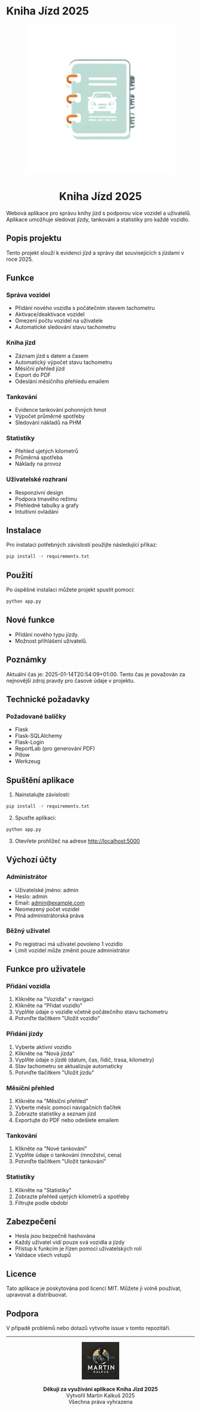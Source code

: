 # Kniha Jízd 2025

<p align="center">
  <img src="static/img/App_logo.png" alt="Kniha Jízd Logo" width="400">
</p>

<h1 align="center">Kniha Jízd 2025</h1>

Webová aplikace pro správu knihy jízd s podporou více vozidel a uživatelů. Aplikace umožňuje sledovat jízdy, tankování a statistiky pro každé vozidlo.

## Popis projektu
Tento projekt slouží k evidenci jízd a správy dat souvisejících s jízdami v roce 2025.

## Funkce

### Správa vozidel
- Přidání nového vozidla s počátečním stavem tachometru
- Aktivace/deaktivace vozidel
- Omezení počtu vozidel na uživatele
- Automatické sledování stavu tachometru

### Kniha jízd
- Záznam jízd s datem a časem
- Automatický výpočet stavu tachometru
- Měsíční přehled jízd
- Export do PDF
- Odeslání měsíčního přehledu emailem

### Tankování
- Evidence tankování pohonných hmot
- Výpočet průměrné spotřeby
- Sledování nákladů na PHM

### Statistiky
- Přehled ujetých kilometrů
- Průměrná spotřeba
- Náklady na provoz

### Uživatelské rozhraní
- Responzivní design
- Podpora tmavého režimu
- Přehledné tabulky a grafy
- Intuitivní ovládání

## Instalace
Pro instalaci potřebných závislostí použijte následující příkaz:

```bash
pip install -r requirements.txt
```

## Použití
Po úspěšné instalaci můžete projekt spustit pomocí:

```bash
python app.py
```

## Nové funkce
- Přidání nového typu jízdy.
- Možnost přihlášení uživatelů.

## Poznámky
Aktuální čas je: 2025-01-14T20:54:09+01:00. Tento čas je považován za nejnovější zdroj pravdy pro časové údaje v projektu.

## Technické požadavky

### Požadované balíčky
- Flask
- Flask-SQLAlchemy
- Flask-Login
- ReportLab (pro generování PDF)
- Pillow
- Werkzeug

## Spuštění aplikace

1. Nainstalujte závislosti:
```bash
pip install -r requirements.txt
```

2. Spusťte aplikaci:
```bash
python app.py
```

3. Otevřete prohlížeč na adrese [http://localhost:5000](http://localhost:5000)

## Výchozí účty

### Administrátor
- Uživatelské jméno: admin
- Heslo: admin
- Email: admin@example.com
- Neomezený počet vozidel
- Plná administrátorská práva

### Běžný uživatel
- Po registraci má uživatel povoleno 1 vozidlo
- Limit vozidel může změnit pouze administrátor

## Funkce pro uživatele

### Přidání vozidla
1. Klikněte na "Vozidla" v navigaci
2. Klikněte na "Přidat vozidlo"
3. Vyplňte údaje o vozidle včetně počátečního stavu tachometru
4. Potvrďte tlačítkem "Uložit vozidlo"

### Přidání jízdy
1. Vyberte aktivní vozidlo
2. Klikněte na "Nová jízda"
3. Vyplňte údaje o jízdě (datum, čas, řidič, trasa, kilometry)
4. Stav tachometru se aktualizuje automaticky
5. Potvrďte tlačítkem "Uložit jízdu"

### Měsíční přehled
1. Klikněte na "Měsíční přehled"
2. Vyberte měsíc pomocí navigačních tlačítek
3. Zobrazte statistiky a seznam jízd
4. Exportujte do PDF nebo odešlete emailem

### Tankování
1. Klikněte na "Nové tankování"
2. Vyplňte údaje o tankování (množství, cena)
3. Potvrďte tlačítkem "Uložit tankování"

### Statistiky
1. Klikněte na "Statistiky"
2. Zobrazte přehled ujetých kilometrů a spotřeby
3. Filtrujte podle období

## Zabezpečení
- Hesla jsou bezpečně hashována
- Každý uživatel vidí pouze svá vozidla a jízdy
- Přístup k funkcím je řízen pomocí uživatelských rolí
- Validace všech vstupů

## Licence
Tato aplikace je poskytována pod licencí MIT. Můžete ji volně používat, upravovat a distribuovat.

## Podpora
V případě problémů nebo dotazů vytvořte issue v tomto repozitáři.

---

<p align="center">
  <img src="static/img/MK_logo.png" alt="MK Logo" width="100">
</p>

<p align="center">
  <strong>Děkuji za využívání aplikace Kniha Jízd 2025</strong><br>
  Vytvořil Martin Kalkuš 2025<br>
  Všechna práva vyhrazena
</p>
